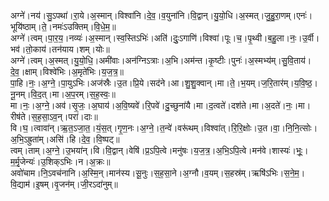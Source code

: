 

  
अग्ने॑।नय॑।सु॒ऽपथा॑।रा॒ये।अ॒स्मान्।विश्वा॑नि।दे॒व॒।व॒युना॑नि।वि॒द्वान्।यु॒यो॒धि।अ॒स्मत्।जु॒हु॒रा॒णम्।एनः॑।भूयि॑ष्ठाम्।ते॒।नमः॑ऽउक्तिम्।वि॒धे॒म॒॥  
अग्ने॑।त्वम्।पा॒र॒य॒।नव्यः॑।अ॒स्मान्।स्व॒स्तिऽभिः॑।अति॑।दुः॒ऽगाणि॑।विश्वा॑।पूः।च॒।पृ॒थ्वी।ब॒हु॒ला।नः॒।उ॒र्वी।भव॑।तो॒काय॑।तन॑याय।शम्।योः॥  
अग्ने॑।त्वम्।अ॒स्मत्।यु॒यो॒धि॒।अमी॑वाः।अन॑ग्निऽत्राः।अ॒भि।अम॑न्त।कृ॒ष्टीः।पुनः॑।अ॒स्मभ्य॑म्।सु॒वि॒ताय॑।दे॒व॒।क्षाम्।विश्वे॑भिः।अ॒मृते॑भिः।य॒ज॒त्र॒॥  
पा॒हि।नः॒।अ॒ग्ने॒।पा॒युऽभिः।अज॑स्रैः।उ॒त।प्रि॒ये।सद॑ने।आ।शु॒शु॒क्वान्।मा।ते॒।भ॒यम्।ज॒रि॒तार॑म्।य॒वि॒ष्ठ॒।नू॒नम्।वि॒द॒त्।मा।अ॒प॒रम्।स॒ह॒स्वः॒॥  
मा।नः॒।अ॒ग्ने॒।अव॑।सृ॒जः॒।अ॒घाय॑।अ॒वि॒ष्यवे॑।रि॒पवे॑।दु॒च्छुना॑यै।मा।द॒त्वते॑।दश॑ते।मा।अ॒दते॑।नः॒।मा।रीष॑ते।स॒ह॒सा॒ऽव॒न्।परा॑।दाः॥  
वि।घ॒।त्वावा॑न्।ऋ॒त॒ऽजा॒त॒।यं॒स॒त्।गृ॒ण॒नः।अ॒ग्ने॒।त॒न्वे॑।वरू॑थम्।विश्वा॑त्।रि॒रि॒क्षोः।उ॒त।वा॒।नि॒नि॒त्सोः।अ॒भि॒ऽह्रुता॑म्।असि॑।हि।दे॒व॒।वि॒ष्पट्॥  
त्वम्।ताम्।अ॒ग्ने॒।उ॒भया॑न्।वि।वि॒द्वान्।वेषि॑।प्र॒ऽपि॒त्वे।मनु॑षः।य॒ज॒त्र॒।अ॒भि॒ऽपि॒त्वे।मन॑वे।शास्यः॑।भूः॒।म॒र्मृ॒जेन्यः॑।उ॒शिक्ऽभिः।न।अ॒क्रः॥  
अवो॑चाम।नि॒ऽवच॑नानि।अ॒स्मि॒न्।मान॑स्य।सू॒नुः।स॒ह॒सा॒ने।अ॒ग्नौ।व॒यम्।स॒हस्र॑म्।ऋषि॑ऽभिः।स॒ने॒म॒।वि॒द्याम॑।इ॒षम्।वृ॒जन॑म्।जी॒रऽदा॑नुम्॥  
